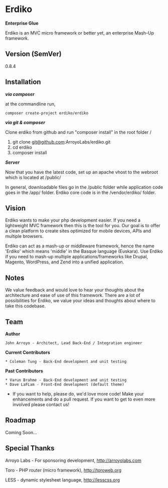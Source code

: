 Erdiko
=======

**Enterprise Glue**

Erdiko is an MVC micro framework or better yet, an enterprise Mash-Up framework.

Version (SemVer)
----------------

0.8.4

Installation
------------

***via composer***

at the commandline run,

	composer create-project erdiko/erdiko

***via git & composer***

Clone erdiko from github and run "composer install" in the root folder /

1. git clone git@github.com:ArroyoLabs/erdiko.git
2. cd erdiko
3. composer install

***Server***

Now that you have the latest code, set up an apache vhost to the webroot which is located at /public/

In general, downloadable files go in the /public folder while application code goes in the /app/ folder.  Erdiko core code is in the /vendor/erdiko/ folder.

Vision
------

Erdiko wants to make your php development easier. If you need a lightweight MVC framework then this is the tool for you. Our goal is to offer a clean platform to create sites optimized for mobile devices, APIs and multiple browsers.

Erdiko can act as a mash-up or middleware framework, hence the name 'Erdiko' which means 'middle' in the Basque language (Euskara). Use Erdiko if you need to mash-up multiple applications/frameworks like Drupal, Magento, WordPress, and Zend into a unified application.

Notes
-----

We value feedback and would love to hear your thoughts about the architecture and ease of use of this framework.  There are a lot of possibilities for Erdiko, we value your ideas and thoughts about where to take this codebase.

Team
----

**Author**

	John Arroyo - Architect, Lead Back-End / Integration engineer

**Current Contributors**

	* Coleman Tung - Back-End development and unit testing

**Past Contributors**

	* Varun Brahme - Back-End development and unit testing
	* Dave LaFLam - Front-End development (default theme)

* If you want to help, please do, we'd love more code!  Make your enhancements and do a pull request.  If you want to get to even more involved please contact us!

Roadmap
-------

Coming Soon...

Special Thanks
--------------

Arroyo Labs - For sponsoring development, http://arroyolabs.com

Toro - PHP router (micro framework), http://toroweb.org

LESS - dynamic stylesheet language, http://lesscss.org
